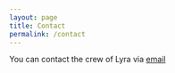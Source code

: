 ```yaml
---
layout: page
title: Contact
permalink: /contact
---
```


You can contact the crew of Lyra via [email](mailto@sv.lyra.crew@gmail.com)

